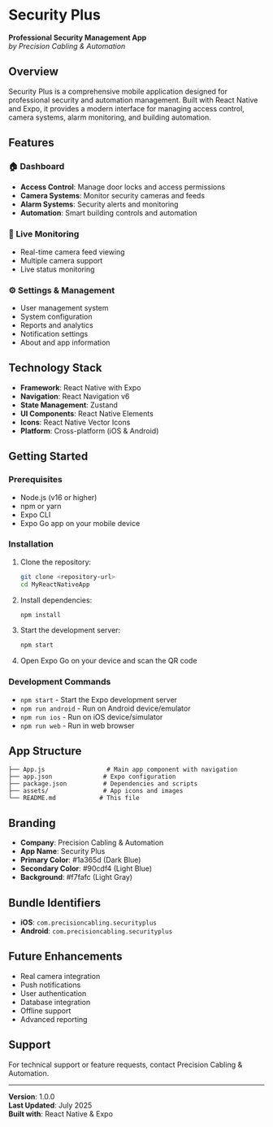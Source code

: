 # Security Plus

**Professional Security Management App**  
*by Precision Cabling & Automation*

## Overview

Security Plus is a comprehensive mobile application designed for professional security and automation management. Built with React Native and Expo, it provides a modern interface for managing access control, camera systems, alarm monitoring, and building automation.

## Features

### 🏠 Dashboard
- **Access Control**: Manage door locks and access permissions
- **Camera Systems**: Monitor security cameras and feeds
- **Alarm Systems**: Security alerts and monitoring
- **Automation**: Smart building controls and automation

### 📱 Live Monitoring
- Real-time camera feed viewing
- Multiple camera support
- Live status monitoring

### ⚙️ Settings & Management
- User management system
- System configuration
- Reports and analytics
- Notification settings
- About and app information

## Technology Stack

- **Framework**: React Native with Expo
- **Navigation**: React Navigation v6
- **State Management**: Zustand
- **UI Components**: React Native Elements
- **Icons**: React Native Vector Icons
- **Platform**: Cross-platform (iOS & Android)

## Getting Started

### Prerequisites
- Node.js (v16 or higher)
- npm or yarn
- Expo CLI
- Expo Go app on your mobile device

### Installation

1. Clone the repository:
   ```bash
   git clone <repository-url>
   cd MyReactNativeApp
   ```

2. Install dependencies:
   ```bash
   npm install
   ```

3. Start the development server:
   ```bash
   npm start
   ```

4. Open Expo Go on your device and scan the QR code

### Development Commands

- `npm start` - Start the Expo development server
- `npm run android` - Run on Android device/emulator
- `npm run ios` - Run on iOS device/simulator
- `npm run web` - Run in web browser

## App Structure

```
├── App.js                 # Main app component with navigation
├── app.json              # Expo configuration
├── package.json          # Dependencies and scripts
├── assets/               # App icons and images
└── README.md            # This file
```

## Branding

- **Company**: Precision Cabling & Automation
- **App Name**: Security Plus
- **Primary Color**: #1a365d (Dark Blue)
- **Secondary Color**: #90cdf4 (Light Blue)
- **Background**: #f7fafc (Light Gray)

## Bundle Identifiers

- **iOS**: `com.precisioncabling.securityplus`
- **Android**: `com.precisioncabling.securityplus`

## Future Enhancements

- Real camera integration
- Push notifications
- User authentication
- Database integration
- Offline support
- Advanced reporting

## Support

For technical support or feature requests, contact Precision Cabling & Automation.

---

**Version**: 1.0.0  
**Last Updated**: July 2025  
**Built with**: React Native & Expo
